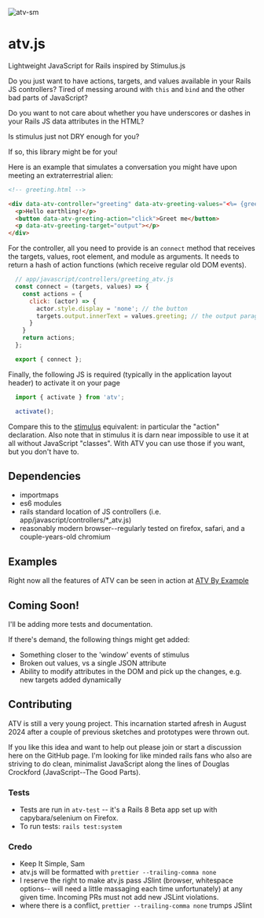 ![atv-sm](https://github.com/user-attachments/assets/2d7657c1-0e41-49e1-93a3-6394f49fcf74)


# atv.js
Lightweight JavaScript for Rails inspired by Stimulus.js


Do you just want to have actions, targets, and values available in your Rails JS controllers? Tired of messing around with `this` and `bind` and the other bad parts of JavaScript?

Do you want to not care about whether you have underscores or dashes in your Rails JS data attributes in the HTML?

Is stimulus just not DRY enough for you?

If so, this library might be for you!

Here is an example that simulates a conversation you might have upon meeting an extraterrestrial alien:

```html
<!-- greeting.html -->

<div data-atv-controller="greeting" data-atv-greeting-values="<%= {greeting: 'We come in peace!'}.to_json %>">
  <p>Hello earthling!</p>
  <button data-atv-greeting-action="click">Greet me</button>
  <p data-atv-greeting-target="output"></p>
</div>
```
For the controller, all you need to provide is an `connect` method that receives the targets, values, root element, and module as arguments.
It needs to return a hash of action functions (which receive regular old DOM events).
```js
  // app/javascript/controllers/greeting_atv.js
  const connect = (targets, values) => {
    const actions = {
      click: (actor) => {
        actor.style.display = 'none'; // the button
        targets.output.innerText = values.greeting; // the output paragraph
      }
    }
    return actions;
  };

  export { connect };
```

Finally, the following JS is required (typically in the application layout header) to activate it on your page
```js
  import { activate } from 'atv';

  activate();
```

Compare this to the [stimulus](https://stimulus.hotwired.dev) equivalent: in particular the "action" declaration. Also note that in stimulus it is darn near impossible to use it at all without JavaScript "classes". With ATV you can use those if you want, but you don't have to.

## Dependencies

* importmaps
* es6 modules
* rails standard location of JS controllers (i.e. app/javascript/controllers/*_atv.js)
* reasonably modern browser--regularly tested on firefox, safari, and a couple-years-old chromium

## Examples

Right now all the features of ATV can be seen in action at [ATV By Example](https://atv.sbrew.com/atv_by_example)

## Coming Soon!

I'll be adding more tests and documentation.

If there's demand, the following things might get added:
* Something closer to the 'window' events of stimulus
* Broken out values, vs a single JSON attribute
* Ability to modify attributes in the DOM and pick up the changes, e.g. new targets added dynamically

## Contributing

ATV is still a very young project.
This incarnation started afresh in August 2024 after a couple of previous sketches and prototypes were thrown out.

If you like this idea and want to help out please join or start a discussion here on the GitHub page. I'm looking for like minded rails fans who also are striving to do clean, minimalist JavaScript along the lines of Douglas Crockford (JavaScript--The Good Parts).

### Tests

* Tests are run in `atv-test` -- it's a Rails 8 Beta app set up with capybara/selenium on Firefox.
* To run tests: `rails test:system`

### Credo

* Keep It Simple, Sam
* atv.js will be formatted with `prettier --trailing-comma none`
* I reserve the right to make atv.js pass JSlint (browser, whitespace options-- will need a little massaging each time unfortunately) at any given time. Incoming PRs must not add new JSLint violations.
* where there is a conflict, `prettier --trailing-comma none` trumps JSlint